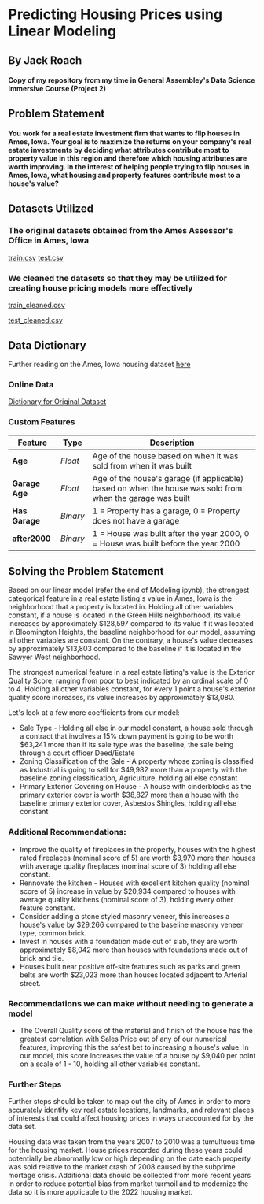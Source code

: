 # **Predicting Housing Prices using Linear Modeling**
## By Jack Roach
#### Copy of my repository from my time in General Assembley's Data Science Immersive Course (Project 2)
## Problem Statement
#### You work for a real estate investment firm that wants to flip houses in Ames, Iowa. Your goal is to maximize the returns on your company's real estate investments by deciding what attributes contribute most to property value in this region and therefore which housing attributes are worth improving. In the interest of helping people trying to flip houses in Ames, Iowa, what housing and property features contribute most to a house's value?
## Datasets Utilized
### The original datasets obtained from the Ames Assessor's Office in Ames, Iowa
[train.csv](https://git.generalassemb.ly/jackroach/project-2/blob/main/datasets/train.csv)
[test.csv](https://git.generalassemb.ly/jackroach/project-2/blob/main/datasets/test.csv)

### We cleaned the datasets so that they may be utilized for creating house pricing models more effectively
[train_cleaned.csv](https://git.generalassemb.ly/jackroach/project-2/blob/main/datasets/train_cleaned.csv)

[test_cleaned.csv](https://git.generalassemb.ly/jackroach/project-2/blob/main/datasets/test_cleanedtest.csv)

## Data Dictionary
Further reading on the Ames, Iowa housing dataset [here](http://jse.amstat.org/v19n3/decock.pdf)
### Online Data
[Dictionary for Original Dataset](http://jse.amstat.org/v19n3/decock/DataDocumentation.txt)
### Custom Features
|Feature|Type|Description|
|---|---|---|
|**Age**|*Float*|Age of the house based on when it was sold from when it was built|
|**Garage Age**|*Float*|Age of the house's garage (if applicable) based on when the house was sold from when the garage was built|
|**Has Garage**|*Binary*|1 = Property has a garage, 0 = Property does not have a garage|
|**after2000**|*Binary*|1 = House was built after the year 2000, 0 = House was built before the year 2000 |

## Solving the Problem Statement

Based on our linear model (refer the end of Modeling.ipynb), the strongest categorical feature in a real estate listing's value in Ames, Iowa is the neighborhood that a property is located in. Holding all other variables constant, if a house is located in the Green Hills neighborhood, its value increases by approximately $\$$128,597 compared to its value if it was located in Bloomington Heights, the baseline neighborhood for our model, assuming all other variables are constant. On the contrary, a house's value decreases by approximately $\$$13,803 compared to the baseline if it is located in the Sawyer West neighborhood.

The strongest numerical feature in a real estate listing's value is the Exterior Quality Score, ranging from poor to best indicated by an ordinal scale of 0 to 4. Holding all other variables constant, for every 1 point a house's exterior quality score increases, its value increases by approximately $\$$13,080.

Let's look at a few more coefficients from our model:
- Sale Type - Holding all else in our model constant, a house sold through a contract that involves a 15% down payment is going to be worth $\$$63,241 more than if its sale type was the baseline, the sale being through a court officer Deed/Estate
- Zoning Classification of the Sale - A property whose zoning is classified as Industrial is going to sell for $\$$49,982 more than a property with the baseline zoning classification, Agriculture, holding all else constant
- Primary Exterior Covering on House - A house with cinderblocks as the primary exterior cover is worth $\$$38,827 more than a house with the baseline primary exterior cover, Asbestos Shingles, holding all else constant

### Additional Recommendations:
- Improve the quality of fireplaces in the property, houses with the highest rated fireplaces (nominal score of 5) are worth $\$$3,970 more than houses with average quality fireplaces (nominal score of 3) holding all else constant.
- Rennovate the kitchen - Houses with excellent kitchen quality (nominal score of 5) increase in value by $\$$20,934 compared to houses with average quality kitchens (nominal score of 3), holding every other feature constant.
- Consider adding a stone styled masonry veneer, this increases a house's value by $\$$29,266 compared to the baseline masonry veneer type, common brick.
- Invest in houses with a foundation made out of slab, they are worth approximately $\$$8,042 more than houses with foundations made out of brick and tile.
- Houses built near positive off-site features such as parks and green belts are worth $\$$23,023 more than houses located adjacent to Arterial street.

### Recommendations we can make without needing to generate a model
- The Overall Quality score of the material and finish of the house has the greatest correlation with Sales Price out of any of our numerical features, improving this the safest bet to increasing a house's value. In our model, this score increases the value of a house by $\$$9,040 per point on a scale of 1 - 10, holding all other variables constant.

### Further Steps
Further steps should be taken to map out the city of Ames in order to more accurately identify key real estate locations, landmarks, and relevant places of interests that could affect housing prices in ways unaccounted for by the data set.

Housing data was taken from the years 2007 to 2010 was a tumultuous time for the housing market. House prices recorded during these years could potentially be abnormally low or high depending on the date each property was sold relative to the market crash of 2008 caused by the subprime mortage crisis. Additional data should be collected from more recent years in order to reduce potential bias from market turmoil and to modernize the data so it is more applicable to the 2022 housing market.